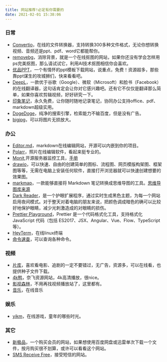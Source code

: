 ```yaml
---
title: 网站推荐!必定有你需要的
date: 2021-02-01 15:38:06
---
```

### 日常
* [Convertio](https://convertio.co/zh/)，在线的文件转换器，支持转换300多种文件格式，无论你想转换视频、音频还是ppt、pdf、word它都能帮你。
* [removebg](https://www.remove.bg/zh)，消除背景，就是一个在线抠图的网站，如果你还没有学会怎样用ps完美抠图，那么请试试它，利用AI技术抠图相信你会喜欢。
* [优品PPT](https://www.ypppt.com/)，一个有情怀的ppt模板下载网站，说重点，免费！资源超多，那些靠ppt谋生的攻城狮们，快来看看吧。
* [DeepL](https://www.deepl.com/translator)，一款优于谷歌（Google）、微软（Microsoft）和脸书（Facebook）的在线翻译器，这句话肯定会让你对它感兴趣吧。还有它不仅仅是翻译那么简单，如果你喜欢剪辑视频，好好研究一下。
* [印象笔记](https://www.yinxiang.com/)，永久免费，让你随时随地记录笔记，协同办公支持office、pdf、markdown超级实用。
* [DogeDoge](https://www.dogedoge.com/)，纯净的搜索引擎，检索能力不输百度，但是没有广告。
* [bigjpg](https://bigjpg.com/)，可以将图片无损放大。


### 办公
* [Editor.md](http://editor.md.ipandao.com/)，markdown在线编辑网站，开源可以内嵌到你的项目。
* [Polarr](https://photoeditor.polarr.co/)，照片在线编辑软件，看起来挺专业的。
* [Monit](https://mmonit.com/monit),开源服务器监控工具，[手册](https://mmonit.com/monit/documentation/monit.html)
* [drawio](https://app.diagrams.net/)，可以快速、自由的创建简单的图标、流程图、网页模版构架图、框架图等等，无需在电脑上安装任何软件，直接打开浏览器就可以快速创建想要的效果图。
* [markmap](https://github.com/gera2ld/markmap-lib)，一款能够直接将 Markdown 笔记转换成思维导图的工具。[思维导图库来源](https://github.com/dundalek/markmap)
* [Dark Reader](https://darkreader.org/)，是一个护眼扩展程序，通过实时生成黑色主题，为每一个网站启用夜间模式。对于整天对着电脑的朋友来说，把颜色调成暗色的确可以比较好地保护眼睛，减少光刺激造成的对眼睛的损伤。
* [Prettier Playground](https://prettier.io/playground)，Prettier 是一个代码格式化工具，支持格式化 JavaScript 代码（包括 ES2017、JSX、Angular、Vue、Flow、TypeScript 等）。
* [HeyTerm](https://heyterm.com/zh-cn/)，在线linux终端
* [命令速查](https://devhints.io/)，可以查询各种命令。


### 视频
* [片库](https://www.pianku.li/)，喜欢看电影、追剧的一定不要错过，无广告，资源多，可以在线看，也提供种子文件下载。
* [4k鸭](https://4kya.com/)，奈飞资源网站，4k高清播放，很nice。
* [影视森林](http://549.tv/)，不用再找视频播放站了，这里都有。
* [音乐](http://tool.liumingye.cn/music/?page=searchPage)，在线音乐

### 娱乐
* [yikm](https://www.yikm.net/)，在线游戏，童年的哪些时光。

### 其它
* [新极品](http://fulivip.com/)，一个购买会员的网站，如果想使用百度网盘或迅雷单次下载一个文件，按月购买很不划算，或许可以看看这个网站。
* [SMS Receive Free](https://smsreceivefree.com/)，接受短信的网站。

